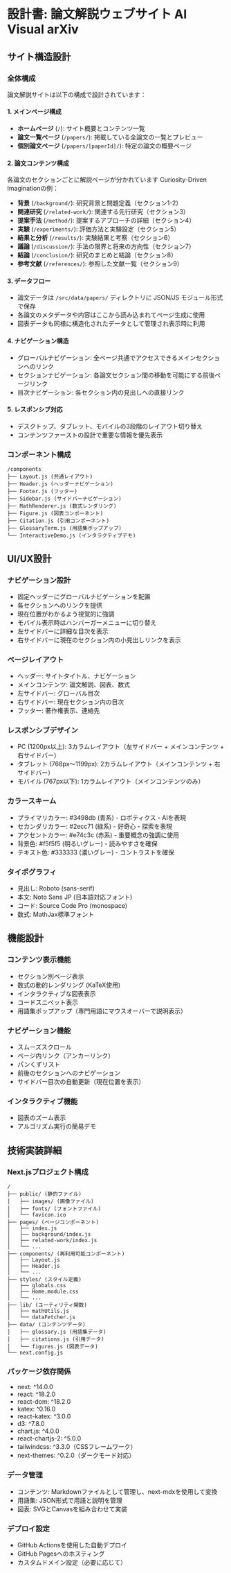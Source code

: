 # 設計書: 論文解説ウェブサイト AI Visual arXiv

## サイト構造設計

### 全体構成

論文解説サイトは以下の構成で設計されています：

#### 1. メインページ構成
- **ホームページ** (`/`): サイト概要とコンテンツ一覧
- **論文一覧ページ** (`/papers/`): 掲載している全論文の一覧とプレビュー
- **個別論文ページ** (`/papers/[paperId]/`): 特定の論文の概要ページ

#### 2. 論文コンテンツ構成
各論文のセクションごとに解説ページが分かれています
Curiosity-Driven Imaginationの例：
- **背景** (`/background/`): 研究背景と問題定義（セクション1-2）
- **関連研究** (`/related-work/`): 関連する先行研究（セクション3）
- **提案手法** (`/method/`): 提案するアプローチの詳細（セクション4）
- **実験** (`/experiments/`): 評価方法と実験設定（セクション5）
- **結果と分析** (`/results/`): 実験結果と考察（セクション6）
- **議論** (`/discussion/`): 手法の限界と将来の方向性（セクション7）
- **結論** (`/conclusion/`): 研究のまとめと結論（セクション8）
- **参考文献** (`/references/`): 参照した文献一覧（セクション9）

#### 3. データフロー
- 論文データは `/src/data/papers/` ディレクトリに JSON/JS モジュール形式で保存
- 各論文のメタデータや内容はここから読み込まれてページ生成に使用
- 図表データも同様に構造化されたデータとして管理され表示時に利用

#### 4. ナビゲーション構造
- グローバルナビゲーション: 全ページ共通でアクセスできるメインセクションへのリンク
- セクションナビゲーション: 各論文セクション間の移動を可能にする前後ページリンク
- 目次ナビゲーション: 各セクション内の見出しへの直接リンク

#### 5. レスポンシブ対応
- デスクトップ、タブレット、モバイルの3段階のレイアウト切り替え
- コンテンツファーストの設計で重要な情報を優先表示

### コンポーネント構成

```
/components
├── Layout.js (共通レイアウト)
├── Header.js (ヘッダーナビゲーション)
├── Footer.js (フッター)
├── Sidebar.js (サイドバーナビゲーション)
├── MathRenderer.js (数式レンダリング)
├── Figure.js (図表コンポーネント)
├── Citation.js (引用コンポーネント)
├── GlossaryTerm.js (用語集ポップアップ)
└── InteractiveDemo.js (インタラクティブデモ)
```

## UI/UX設計

### ナビゲーション設計
- 固定ヘッダーにグローバルナビゲーションを配置
- 各セクションへのリンクを提供
- 現在位置がわかるよう視覚的に強調
- モバイル表示時はハンバーガーメニューに切り替え
- 左サイドバーに詳細な目次を表示
- 右サイドバーに現在のセクション内の小見出しリンクを表示

### ページレイアウト
- ヘッダー: サイトタイトル、ナビゲーション
- メインコンテンツ: 論文解説、図表、数式
- 左サイドバー: グローバル目次
- 右サイドバー: 現在セクション内の目次
- フッター: 著作権表示、連絡先

### レスポンシブデザイン
- PC (1200px以上): 3カラムレイアウト（左サイドバー + メインコンテンツ + 右サイドバー）
- タブレット (768px～1199px): 2カラムレイアウト（メインコンテンツ + 右サイドバー）
- モバイル (767px以下): 1カラムレイアウト（メインコンテンツのみ）

### カラースキーム
- プライマリカラー: #3498db (青系) - ロボティクス・AIを表現
- セカンダリカラー: #2ecc71 (緑系) - 好奇心・探索を表現
- アクセントカラー: #e74c3c (赤系) - 重要概念の強調に使用
- 背景色: #f5f5f5 (明るいグレー) - 読みやすさを確保
- テキスト色: #333333 (濃いグレー) - コントラストを確保

### タイポグラフィ
- 見出し: Roboto (sans-serif)
- 本文: Noto Sans JP (日本語対応フォント)
- コード: Source Code Pro (monospace)
- 数式: MathJax標準フォント

## 機能設計

### コンテンツ表示機能
- セクション別ページ表示
- 数式の動的レンダリング (KaTeX使用)
- インタラクティブな図表表示
- コードスニペット表示
- 用語集ポップアップ（専門用語にマウスオーバーで説明表示）

### ナビゲーション機能
- スムーズスクロール
- ページ内リンク（アンカーリンク）
- パンくずリスト
- 前後のセクションへのナビゲーション
- サイドバー目次の自動更新（現在位置を表示）

### インタラクティブ機能
- 図表のズーム表示
- アルゴリズム実行の簡易デモ

## 技術実装詳細

### Next.jsプロジェクト構成

```
/
├── public/ (静的ファイル)
│   ├── images/ (画像ファイル)
│   ├── fonts/ (フォントファイル)
│   └── favicon.ico
├── pages/ (ページコンポーネント)
│   ├── index.js
│   ├── background/index.js
│   ├── related-work/index.js
│   └── ...
├── components/ (再利用可能コンポーネント)
│   ├── Layout.js
│   ├── Header.js
│   └── ...
├── styles/ (スタイル定義)
│   ├── globals.css
│   ├── Home.module.css
│   └── ...
├── lib/ (ユーティリティ関数)
│   ├── mathUtils.js
│   └── dataFetcher.js
├── data/ (コンテンツデータ)
│   ├── glossary.js (用語集データ)
│   ├── citations.js (引用データ)
│   └── figures.js (図表データ)
└── next.config.js
```

### パッケージ依存関係
- next: ^14.0.0
- react: ^18.2.0
- react-dom: ^18.2.0
- katex: ^0.16.0
- react-katex: ^3.0.0
- d3: ^7.8.0
- chart.js: ^4.0.0
- react-chartjs-2: ^5.0.0
- tailwindcss: ^3.3.0（CSSフレームワーク）
- next-themes: ^0.2.0（ダークモード対応）

### データ管理
- コンテンツ: Markdownファイルとして管理し、next-mdxを使用して変換
- 用語集: JSON形式で用語と説明を管理
- 図表: SVGとCanvasを組み合わせて実装

### デプロイ設定
- GitHub Actionsを使用した自動デプロイ
- GitHub Pagesへのホスティング
- カスタムドメイン設定（必要に応じて）
